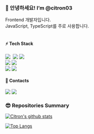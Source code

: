 <h3>👋 안녕하세요! I’m @citron03</h3>
Frontend 개발자입니다. <br/>
JavaScript, TypeScript를 주로 사용합니다. <br/>
<br/>


<h4><b>⚡️ Tech Stack</b></h4>
<p>
<img src="https://img.shields.io/badge/Javascript-ffb13b?style=flat-square&logo=javascript&logoColor=white"/></a>&nbsp 
<img src="https://img.shields.io/badge/Typescript-3178C6?style=flat-square&logo=typescript&logoColor=white"/></a>
<img src ="https://img.shields.io/badge/React-61DAFB.svg?&style=flat-square&logo=react&logoColor=white"/>
</br>
<img src ="https://img.shields.io/badge/React Native-0088CC.svg?&style=flat-square&logo=react&logoColor=white"/>
<img src ="https://img.shields.io/badge/Next.js-000000.svg?&style=flat-square&logo=Next.js&logoColor=white"/>
</br>
<img src ="https://img.shields.io/badge/Node.js-008000.svg?&style=flat-square&logo=Node.js&logoColor=white"/>
<img src ="https://img.shields.io/badge/Express.js-ffffff.svg?&style=flat-square&logo=express&logoColor=black"/>

<!---
</br>
<img src="https://img.shields.io/badge/mysql-4479A1?style=flat-square&logo=mysql&logoColor=white">
<img src="https://img.shields.io/badge/solidity-34495e?style=flat-square&logo=solidity&logoColor=white">
<img src="https://img.shields.io/badge/github-181717?style=flat-square&logo=github&logoColor=white">
</br>
<img src="https://img.shields.io/badge/java-007396?style=flat-square&logo=Java&logoColor=white">
<img src="https://img.shields.io/badge/springboot-6DB33F?style=flat-square&logo=Spring Boot&logoColor=white"> 
<img src="https://img.shields.io/badge/mariaDB-003545?style=flat-square&logo=mariaDB&logoColor=white">
--->

<h4><b>🤙 Contacts</b></h4>
<p>
  <a href="https://citron031.tistory.com"><img src="https://img.shields.io/badge/Tech%20Blog-ff7f00?style=flat-square&logo=Vimeo&logoColor=white&link=https://citron031.tistory.com"/></a>
  <a href="mailto:cchan0617@gmail.com"><img src="https://img.shields.io/badge/Gmail-d14836?style=flat-square&logo=Gmail&logoColor=white&link=cchan0617@gmail.com"/></a>
</p>

<!---   
<img src="https://img.shields.io/badge/Amazon AWS-232F3E?style=flat-square&logo=Amazon%20AWS&logoColor=white"/></a> &nbsp 
<img src="https://img.shields.io/badge/기술이름-#제외색상번호?style=flat-square&logo=아이콘이름&logoColor=white">
--->
</p>

<!---
레포지토리의 상태를 요약해서 나타내는 배지
--->
<h3>😎 Repositories Summary</h3>

[![Citron's github stats](https://github-readme-stats.vercel.app/api?username=citron03&show_icons=true&theme=nightowl)](https://github.com/anuraghazra/github-readme-stats)

[![Top Langs](https://github-readme-stats.vercel.app/api/top-langs/?username=citron03&layout=compact&theme=nightowl)](https://github.com/anuraghazra/github-readme-stats)

<!---
citron03/citron03 is a ✨ special ✨ repository because its `README.md` (this file) appears on your GitHub profile.
You can click the Preview link to take a look at your changes.
--->

